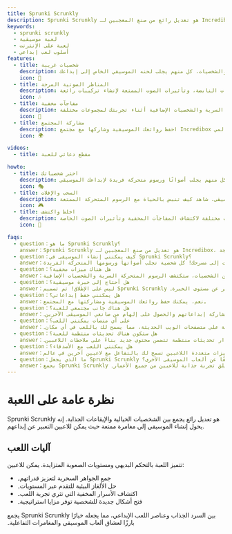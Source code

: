 ```yaml
---
title: Sprunki Scrunkly
description: Sprunki Scrunkly هو تعديل رائع من صنع المعجبين لـ Incredibox، يحول إنشاء الموسيقى إلى مغامرة خيالية. يمكن للاعبين استكشاف شخصيات ساحرة وإيقاعات لحن جذابة، مما يخلق ملعبًا فريدًا لعشاق الموسيقى من جميع المستويات.
keywords:
  - sprunki scrunkly
  - لعبة موسيقية
  - لعبة على الإنترنت
  - أسلوب لعب إبداعي
features:
  - title: شخصيات غريبة
    description: تعرف على طاقمنا الساحر من الفنانين مع الرسوم المتحركة الفريدة والشخصيات، كل منهم يجلب لحنه الموسيقي الخاص إلى إبداعك.
    icon: 🌟
  - title: المناظر الصوتية المرحة
    description: امزج واطابق الألحان السعيدة، والإيقاعات النابضة، وتأثيرات الصوت الممتعة لإنشاء تركيبات رائعة.
    icon: 🎶
  - title: مفاجآت مخفية
    description: اكتشف الرسوم المتحركة السرية والشخصيات الإضافية أثناء تجربتك لمجموعات مختلفة.
    icon: 🎉
  - title: مشاركة المجتمع
    description: احفظ روائعك الموسيقية وشاركها مع مجتمع Incredibox العالمي.
    icon: 🌍

videos:
  - title: مقطع دعائي للعبة

howto:
  - title: اختر شخصياتك
    description: تصفح مجموعة الفنانين الغريبين لدينا، كل منهم يجلب أصواتًا ورسوم متحركة فريدة لإبداعك الموسيقي.
    icon: 🎭
  - title: السحب والإفلات
    description: ببساطة اسحب الشخصيات إلى مسرحك لبدء إنشاء الموسيقى. شاهد كيف تنبض بالحياة مع الرسوم المتحركة الممتعة.
    icon: 🎮
  - title: اخلط واكتشف
    description: جرب مجموعات مختلفة لاكتشاف المفاجآت المخفية وتأثيرات الصوت الخاصة.
    icon: 🔄

faqs:
  - question：ما هو Sprunki Scrunkly؟
    answer：Sprunki Scrunkly هو تعديل من صنع المعجبين لـ Incredibox، يتميز بشخصيات غريبة، ورسوم متحركة مرحة، ومناظر صوتية مبهجة。
  - question：كيف يمكنني إنشاء الموسيقى في Sprunki Scrunkly؟
    answer：ببساطة اسحب الشخصيات إلى مسرحك! كل شخصية تجلب أصواتها ورسومها المتحركة الفريدة。
  - question：هل هناك ميزات مخفية؟
    answer：نعم! أثناء تجربتك لمجموعات مختلفة من الشخصيات، ستكتشف الرسوم المتحركة السرية والشخصيات الإضافية。
  - question：هل أحتاج إلى خبرة موسيقية؟
    answer：ليس على الإطلاق! تم تصميم Sprunki Scrunkly للجميع، مما يجعل من السهل إنشاء موسيقى رائعة بغض النظر عن مستوى الخبرة۔
  - question：هل يمكنني حفظ إبداعاتي؟
    answer：نعم، يمكنك حفظ روائعك الموسيقية ومشاركتها مع المجتمع。
  - question：هل هناك جانب مجتمعي للعبة؟
    answer：بالطبع! يمكن للاعبين التواصل مع الآخرين ومشاركة إبداعاتهم والحصول على إلهام من صانعي الموسيقى الآخرين۔
  - question：على أي منصات يمكنني اللعب؟
    answer：اللعبة متاحة على متصفحات الويب الحديثة، مما يسمح لك باللعب في أي مكان۔
  - question：هل ستكون هناك تحديثات منتظمة للعبة؟
    answer：نعم، يخطط المطورون لإصدار تحديثات منتظمة تتضمن محتوى جديد بناءً على ملاحظات اللاعبين۔
  - question：هل يمكنني اللعب مع الأصدقاء؟
    answer：نعم! هناك ميزات متعددة اللاعبين تسمح لك بالتفاعل مع لاعبين آخرين في عالم Sprunki۔
  - question：ما الذي يجعل Sprunki Scrunkly مختلفًا عن ألعاب الموسيقى الأخرى؟
    answer：يجمع Sprunki Scrunkly بشكل فريد بين الرسومات الفنية والأصوات الممتعة، مما يخلق تجربة جذابة للاعبين من جميع الأعمار۔
---
```


# نظرة عامة على اللعبة

Sprunki Scrunkly هو تعديل رائع يجمع بين الشخصيات الخيالية والإيقاعات الجذابة. إنه يحول إنشاء الموسيقى إلى مغامرة ممتعة حيث يمكن للاعبين التعبير عن إبداعهم.

## آليات اللعب

تتميز اللعبة بالتحكم البديهي ومستويات الصعوبة المتزايدة. يمكن للاعبين:

- جمع الجواهر السحرية لتعزيز قدراتهم۔
- حل الألغاز البيئية للتقدم عبر المستويات۔
- اكتشاف الأسرار المخفية التي تثري تجربة اللعب۔
- فتح أشكال جديدة للشخصية توفر مزايا استراتيجية۔

يجمع Sprunki Scrunkly بين السرد الجذاب وعناصر اللعب الإبداعي، مما يجعله خيارًا بارزًا لعشاق ألعاب الموسيقى والمغامرات التفاعلية۔
